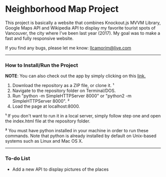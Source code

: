 # Neighborhood Map Project

This project is basically a website that combines Knockout.js MVVM Library, Google Maps API and Wikipedia
API to display my favorite tourist spots of Vancouver, the city where I've been last year (2017). My goal
was to make a fast and fully responsive website.

If you find any bugs, please let me know: [llcamorim@live.com](mailto:llcamorim@live.com)

-----------------------------------
### How to Install/Run the Project

**NOTE**: You can also check out the app by simply clicking on this [link.](https://leodlca.github.io/neighborhood-map)

1. Download the repository as a ZIP file, or clone it. ¹
2. Navigate to the repository folder on Terminal/DOS.
3. Run "python -m SimpleHTTPServer 8000" or "python2 -m SimpleHTTPServer 8000". ²
4. Load the page at localhost:8000.

**¹** If you don't want to run it in a local server, simply follow step one and open the index.html file at the repository folder.

**²** You must have python installed in your machine in order to run these commands. Note that python is already installed by default on Unix-based systems such as Linux and Mac OS X.

----------------------
### To-do List

- Add a new API to display pictures of the places
